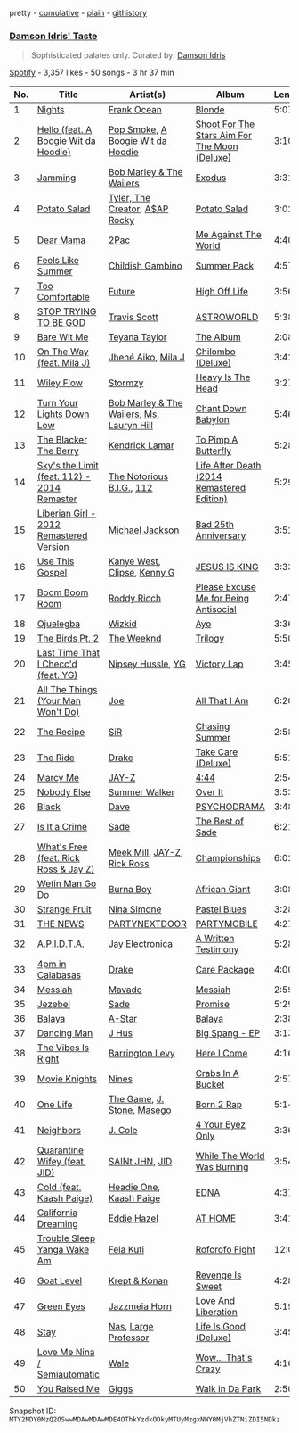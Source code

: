 pretty - [cumulative](/playlists/cumulative/37i9dQZF1DX77dtMX6jhiF.md) - [plain](/playlists/plain/37i9dQZF1DX77dtMX6jhiF) - [githistory](https://github.githistory.xyz/mackorone/spotify-playlist-archive/blob/main/playlists/plain/37i9dQZF1DX77dtMX6jhiF)

### [Damson Idris' Taste](https://open.spotify.com/playlist/37i9dQZF1DX77dtMX6jhiF)

> Sophisticated palates only\. Curated by: <a href="https://www.instagram.com/damsonidris/">Damson Idris</a>

[Spotify](https://open.spotify.com/user/spotify) - 3,357 likes - 50 songs - 3 hr 37 min

| No. | Title | Artist(s) | Album | Length |
|---|---|---|---|---|
| 1 | [Nights](https://open.spotify.com/track/7eqoqGkKwgOaWNNHx90uEZ) | [Frank Ocean](https://open.spotify.com/artist/2h93pZq0e7k5yf4dywlkpM) | [Blonde](https://open.spotify.com/album/3mH6qwIy9crq0I9YQbOuDf) | 5:07 |
| 2 | [Hello \(feat\. A Boogie Wit da Hoodie\)](https://open.spotify.com/track/2r6OAV3WsYtXuXjvJ1lIDi) | [Pop Smoke](https://open.spotify.com/artist/0eDvMgVFoNV3TpwtrVCoTj), [A Boogie Wit da Hoodie](https://open.spotify.com/artist/31W5EY0aAly4Qieq6OFu6I) | [Shoot For The Stars Aim For The Moon \(Deluxe\)](https://open.spotify.com/album/2MDU46hcBn3u94s46BOSdv) | 3:10 |
| 3 | [Jamming](https://open.spotify.com/track/5LyfiK6iXEIBNEtcaGKohl) | [Bob Marley & The Wailers](https://open.spotify.com/artist/2QsynagSdAqZj3U9HgDzjD) | [Exodus](https://open.spotify.com/album/2mBbV0Ad6B4ydHMZlzAY7S) | 3:31 |
| 4 | [Potato Salad](https://open.spotify.com/track/1jzIJcHCXneHw7ojC6LXiF) | [Tyler, The Creator](https://open.spotify.com/artist/4V8LLVI7PbaPR0K2TGSxFF), [A$AP Rocky](https://open.spotify.com/artist/13ubrt8QOOCPljQ2FL1Kca) | [Potato Salad](https://open.spotify.com/album/02KFVEA5tnY0YnypmWY1tz) | 3:02 |
| 5 | [Dear Mama](https://open.spotify.com/track/6tDxrq4FxEL2q15y37tXT9) | [2Pac](https://open.spotify.com/artist/1ZwdS5xdxEREPySFridCfh) | [Me Against The World](https://open.spotify.com/album/3OrucS4sHv6Bl9GS4rafEk) | 4:40 |
| 6 | [Feels Like Summer](https://open.spotify.com/track/7p4vHnYXkxlzvfePJVpcTr) | [Childish Gambino](https://open.spotify.com/artist/73sIBHcqh3Z3NyqHKZ7FOL) | [Summer Pack](https://open.spotify.com/album/15k99o4mZJ9mfpQGIOrZ45) | 4:57 |
| 7 | [Too Comfortable](https://open.spotify.com/track/0biVzpdI2z0vAxwfU9xuuA) | [Future](https://open.spotify.com/artist/1RyvyyTE3xzB2ZywiAwp0i) | [High Off Life](https://open.spotify.com/album/4bNPOFOzxGhF5jhfIK6lit) | 3:56 |
| 8 | [STOP TRYING TO BE GOD](https://open.spotify.com/track/1xYpVRspgaLxdJLOTQkTjg) | [Travis Scott](https://open.spotify.com/artist/0Y5tJX1MQlPlqiwlOH1tJY) | [ASTROWORLD](https://open.spotify.com/album/41GuZcammIkupMPKH2OJ6I) | 5:38 |
| 9 | [Bare Wit Me](https://open.spotify.com/track/5QvU2zJrEVw1gAVL4D4iLj) | [Teyana Taylor](https://open.spotify.com/artist/4ULO7IGI3M2bo0Ap7B9h8a) | [The Album](https://open.spotify.com/album/11QKDc8OK4rnD3uBs7wKmR) | 2:08 |
| 10 | [On The Way \(feat\. Mila J\)](https://open.spotify.com/track/423NhOTzoqgeaIJbrUzSoo) | [Jhené Aiko](https://open.spotify.com/artist/5ZS223C6JyBfXasXxrRqOk), [Mila J](https://open.spotify.com/artist/6cN9XwPMj9bWzJ32GC6V7v) | [Chilombo \(Deluxe\)](https://open.spotify.com/album/1JsySWOa2RchsBB2N4313v) | 3:42 |
| 11 | [Wiley Flow](https://open.spotify.com/track/5Rbj8akony3l0NNM5TjH1F) | [Stormzy](https://open.spotify.com/artist/2SrSdSvpminqmStGELCSNd) | [Heavy Is The Head](https://open.spotify.com/album/3y4AaloFccKNLQcZNS9L8c) | 3:27 |
| 12 | [Turn Your Lights Down Low](https://open.spotify.com/track/7I1fHMDNlHobS8SBUJAUDt) | [Bob Marley & The Wailers](https://open.spotify.com/artist/2QsynagSdAqZj3U9HgDzjD), [Ms\. Lauryn Hill](https://open.spotify.com/artist/2Mu5NfyYm8n5iTomuKAEHl) | [Chant Down Babylon](https://open.spotify.com/album/4hV6TxaUkzEi4wUN6Fd0s7) | 5:46 |
| 13 | [The Blacker The Berry](https://open.spotify.com/track/5Mtt6tZSZA9cXTHGSGpyh0) | [Kendrick Lamar](https://open.spotify.com/artist/2YZyLoL8N0Wb9xBt1NhZWg) | [To Pimp A Butterfly](https://open.spotify.com/album/7ycBtnsMtyVbbwTfJwRjSP) | 5:28 |
| 14 | [Sky's the Limit \(feat\. 112\) \- 2014 Remaster](https://open.spotify.com/track/0xdYzkbBBfTevSyOJqWUSX) | [The Notorious B.I.G.](https://open.spotify.com/artist/5me0Irg2ANcsgc93uaYrpb), [112](https://open.spotify.com/artist/7urq0VfqxEYEEiZUkebXT4) | [Life After Death \(2014 Remastered Edition\)](https://open.spotify.com/album/7dRdaGSxgcBdJnrOviQRuB) | 5:29 |
| 15 | [Liberian Girl \- 2012 Remastered Version](https://open.spotify.com/track/5OoRmdDfAiDztSwrhe7wuE) | [Michael Jackson](https://open.spotify.com/artist/3fMbdgg4jU18AjLCKBhRSm) | [Bad 25th Anniversary](https://open.spotify.com/album/24TAupSNVWSAHL0R7n71vm) | 3:52 |
| 16 | [Use This Gospel](https://open.spotify.com/track/0oPOuDmmkVp3h6puekhs6P) | [Kanye West](https://open.spotify.com/artist/5K4W6rqBFWDnAN6FQUkS6x), [Clipse](https://open.spotify.com/artist/2J257euzcjnDLipsyJH3F2), [Kenny G](https://open.spotify.com/artist/6I3M904Y9IwgDjrQ9pANiB) | [JESUS IS KING](https://open.spotify.com/album/0FgZKfoU2Br5sHOfvZKTI9) | 3:33 |
| 17 | [Boom Boom Room](https://open.spotify.com/track/3aBL75wBGHJnskegE9jyhb) | [Roddy Ricch](https://open.spotify.com/artist/757aE44tKEUQEqRuT6GnEB) | [Please Excuse Me for Being Antisocial](https://open.spotify.com/album/52u4anZbHd6UInnmHRFzba) | 2:47 |
| 18 | [Ojuelegba](https://open.spotify.com/track/1AtBzcUzKLh4BGwXhFA9K6) | [Wizkid](https://open.spotify.com/artist/3tVQdUvClmAT7URs9V3rsp) | [Ayo](https://open.spotify.com/album/3K4CaKaEcLuJkJZ3lATzrq) | 3:36 |
| 19 | [The Birds Pt\. 2](https://open.spotify.com/track/51LmI5GE3tHKISLNZMjDPC) | [The Weeknd](https://open.spotify.com/artist/1Xyo4u8uXC1ZmMpatF05PJ) | [Trilogy](https://open.spotify.com/album/5EbpxRwbbpCJUepbqVTZ1U) | 5:50 |
| 20 | [Last Time That I Checc'd \(feat\. YG\)](https://open.spotify.com/track/39xWBHPM4E9MwzEy5gbM7p) | [Nipsey Hussle](https://open.spotify.com/artist/0EeQBlQJFiAfJeVN2vT9s0), [YG](https://open.spotify.com/artist/0A0FS04o6zMoto8OKPsDwY) | [Victory Lap](https://open.spotify.com/album/6rcbbhcm8Os7EiVRHP9Aef) | 3:45 |
| 21 | [All The Things \(Your Man Won't Do\)](https://open.spotify.com/track/3UGNdLrhhsK0SY9gNqe8TT) | [Joe](https://open.spotify.com/artist/3zTOe1BtyTkwNvYZOxXktX) | [All That I Am](https://open.spotify.com/album/7Kb0pU8LBYOoI6hoj7ajHJ) | 6:20 |
| 22 | [The Recipe](https://open.spotify.com/track/33fgHbTXA4hVRriK2W1khx) | [SiR](https://open.spotify.com/artist/3QTDHixorJelOLxoxcjqGx) | [Chasing Summer](https://open.spotify.com/album/5zUDvKAyEKkrhYLWJJWGPQ) | 2:58 |
| 23 | [The Ride](https://open.spotify.com/track/4xRxYWgAtL6pzRz94GlZlA) | [Drake](https://open.spotify.com/artist/3TVXtAsR1Inumwj472S9r4) | [Take Care \(Deluxe\)](https://open.spotify.com/album/6X1x82kppWZmDzlXXK3y3q) | 5:51 |
| 24 | [Marcy Me](https://open.spotify.com/track/5oynsOy80DnodTslgaj3cr) | [JAY\-Z](https://open.spotify.com/artist/3nFkdlSjzX9mRTtwJOzDYB) | [4:44](https://open.spotify.com/album/7GoZNNb7Yl74fpk8Z6I2cv) | 2:54 |
| 25 | [Nobody Else](https://open.spotify.com/track/6eipQrmTw1N3nUfgLlEa2R) | [Summer Walker](https://open.spotify.com/artist/57LYzLEk2LcFghVwuWbcuS) | [Over It](https://open.spotify.com/album/1qgJNWnPIeK9rx7hF8JCPK) | 3:53 |
| 26 | [Black](https://open.spotify.com/track/0J43IKwcofdlTQPjcbHxCM) | [Dave](https://open.spotify.com/artist/6Ip8FS7vWT1uKkJSweANQK) | [PSYCHODRAMA](https://open.spotify.com/album/4GrFuXwRmEBJec22p58fsD) | 3:48 |
| 27 | [Is It a Crime](https://open.spotify.com/track/1SvET7grrtsHT0CkyJjJcZ) | [Sade](https://open.spotify.com/artist/47zz7sob9NUcODy0BTDvKx) | [The Best of Sade](https://open.spotify.com/album/3uSWaQxJAdm5MWKQkQJNoK) | 6:21 |
| 28 | [What's Free \(feat\. Rick Ross & Jay Z\)](https://open.spotify.com/track/4iQ5gmTAzWfK8JyFC2LBox) | [Meek Mill](https://open.spotify.com/artist/20sxb77xiYeusSH8cVdatc), [JAY\-Z](https://open.spotify.com/artist/3nFkdlSjzX9mRTtwJOzDYB), [Rick Ross](https://open.spotify.com/artist/1sBkRIssrMs1AbVkOJbc7a) | [Championships](https://open.spotify.com/album/6UYZEYjpN1DYRW0kqFy9ZE) | 6:02 |
| 29 | [Wetin Man Go Do](https://open.spotify.com/track/2xXRKDCqZYmbbwwIUerigW) | [Burna Boy](https://open.spotify.com/artist/3wcj11K77LjEY1PkEazffa) | [African Giant](https://open.spotify.com/album/34vlTd4355ddD4q9pPsoqF) | 3:08 |
| 30 | [Strange Fruit](https://open.spotify.com/track/2eKwjJkBUaeaGq5GA1wTwc) | [Nina Simone](https://open.spotify.com/artist/7G1GBhoKtEPnP86X2PvEYO) | [Pastel Blues](https://open.spotify.com/album/31pd81sWDaK2pP3ok5892z) | 3:28 |
| 31 | [THE NEWS](https://open.spotify.com/track/4SINLKyKC7s6RAWKGB7mMt) | [PARTYNEXTDOOR](https://open.spotify.com/artist/2HPaUgqeutzr3jx5a9WyDV) | [PARTYMOBILE](https://open.spotify.com/album/3XlxfDJEXSDdMFWh1hsg16) | 4:27 |
| 32 | [A.P.I.D.T.A.](https://open.spotify.com/track/5wJC8qlivbwAx29bnTecSn) | [Jay Electronica](https://open.spotify.com/artist/0TkqXdyWLsssJH7okthMPQ) | [A Written Testimony](https://open.spotify.com/album/0ZJt4dCoI19u71k37E1nQu) | 5:28 |
| 33 | [4pm in Calabasas](https://open.spotify.com/track/6C9SwoZ5OrxcvkntgA5t8s) | [Drake](https://open.spotify.com/artist/3TVXtAsR1Inumwj472S9r4) | [Care Package](https://open.spotify.com/album/7dqpveMVcWgbzqYrOdkFTD) | 4:00 |
| 34 | [Messiah](https://open.spotify.com/track/5LZeYIkOIvhNTDPzQdIN56) | [Mavado](https://open.spotify.com/artist/0eezS9KmhdjGN436RdTIXu) | [Messiah](https://open.spotify.com/album/5HdrqQZiSy2VEnCvuxOiij) | 2:59 |
| 35 | [Jezebel](https://open.spotify.com/track/0mMyCFOqotvTPf8esrLM7K) | [Sade](https://open.spotify.com/artist/47zz7sob9NUcODy0BTDvKx) | [Promise](https://open.spotify.com/album/4wCvCNsMJJvyeX5mGO40ae) | 5:29 |
| 36 | [Balaya](https://open.spotify.com/track/69D5540LOMCTuTCtV14xn9) | [A\-Star](https://open.spotify.com/artist/1fPa3fXJDNiSCfF9U8uvaT) | [Balaya](https://open.spotify.com/album/4Gv8wCJJRqf0HvRRkQWa9c) | 2:38 |
| 37 | [Dancing Man](https://open.spotify.com/track/5zeREfNqh2ly52wCB6h3Ca) | [J Hus](https://open.spotify.com/artist/2a0uxJgbvvIRI4GX8pYfcr) | [Big Spang \- EP](https://open.spotify.com/album/7ccP54HOejyla6bAxCiWuc) | 3:13 |
| 38 | [The Vibes Is Right](https://open.spotify.com/track/6LWP6mzo3kJSZAQ3iUJij1) | [Barrington Levy](https://open.spotify.com/artist/5mMuiFhh7faS7qxnTLRA6u) | [Here I Come](https://open.spotify.com/album/4ZPHD6NhBlLyqhYcqf9OhK) | 4:16 |
| 39 | [Movie Knights](https://open.spotify.com/track/5E03l2EB3TAf2xIX7QK5Cc) | [Nines](https://open.spotify.com/artist/0tPKcpC8yXpfdWXFcN7Vwr) | [Crabs In A Bucket](https://open.spotify.com/album/6nGxZjUBZK40BydnxQkc15) | 2:57 |
| 40 | [One Life](https://open.spotify.com/track/4CUoTkHeYj5RYxWbH44EK0) | [The Game](https://open.spotify.com/artist/0NbfKEOTQCcwd6o7wSDOHI), [J\. Stone](https://open.spotify.com/artist/2YTVLcgqXXQbfORLE91aa3), [Masego](https://open.spotify.com/artist/3ycxRkcZ67ALN3GQJ57Vig) | [Born 2 Rap](https://open.spotify.com/album/5MDmKDe9kmJBsf8yYn8dUM) | 5:14 |
| 41 | [Neighbors](https://open.spotify.com/track/4eSn3WcTUYdM5dYnSf7v8K) | [J\. Cole](https://open.spotify.com/artist/6l3HvQ5sa6mXTsMTB19rO5) | [4 Your Eyez Only](https://open.spotify.com/album/3MNP6yEmCAFruLe7pAGKCu) | 3:36 |
| 42 | [Quarantine Wifey \(feat\. JID\)](https://open.spotify.com/track/6U2FHhnZNxZcgE1fTIgv3d) | [SAINt JHN](https://open.spotify.com/artist/0H39MdGGX6dbnnQPt6NQkZ), [JID](https://open.spotify.com/artist/6U3ybJ9UHNKEdsH7ktGBZ7) | [While The World Was Burning](https://open.spotify.com/album/1OmWlObj9gAwNnTNgxBUmz) | 3:54 |
| 43 | [Cold \(feat\. Kaash Paige\)](https://open.spotify.com/track/4KiGhqUwjvrJqVbiwsMwkV) | [Headie One](https://open.spotify.com/artist/6UCQYrcJ6wab6gnQ89OJFh), [Kaash Paige](https://open.spotify.com/artist/0f2YkMXwFNJNSX7MymevKE) | [EDNA](https://open.spotify.com/album/0fq4uzIIA44Bkw0fCQ5KAU) | 4:37 |
| 44 | [California Dreaming](https://open.spotify.com/track/2F7dvdHfSM5cZxrkkptddA) | [Eddie Hazel](https://open.spotify.com/artist/3JVF9a4IJrL7sTSdjXxIqJ) | [AT HOME](https://open.spotify.com/album/4v5hIeJhusFcKFXyRHRBoy) | 3:41 |
| 45 | [Trouble Sleep Yanga Wake Am](https://open.spotify.com/track/4fSGItb7Y1uOGfSoZDadhn) | [Fela Kuti](https://open.spotify.com/artist/5CG9X521RDFWCuAhlo6QoR) | [Roforofo Fight](https://open.spotify.com/album/6a3zPR8tCHNkDXUBwucoFq) | 12:06 |
| 46 | [Goat Level](https://open.spotify.com/track/7eNr4C0NWjNdA8K31s7QAc) | [Krept & Konan](https://open.spotify.com/artist/31lnFZEM6ysvjOx59VyxRE) | [Revenge Is Sweet](https://open.spotify.com/album/352aXyfcekSqY1ZvC0jrBe) | 4:28 |
| 47 | [Green Eyes](https://open.spotify.com/track/56B0uGixLoAvJCBj25wBfG) | [Jazzmeia Horn](https://open.spotify.com/artist/3sRX2AuJCF5rblkGm2wMSM) | [Love And Liberation](https://open.spotify.com/album/4DbWKlb4SOElI7DYEE5TIR) | 5:19 |
| 48 | [Stay](https://open.spotify.com/track/3xY4TcsCUR8q0J1NgL8QK3) | [Nas](https://open.spotify.com/artist/20qISvAhX20dpIbOOzGK3q), [Large Professor](https://open.spotify.com/artist/01nVIuD8YZsnFH6x6Cc9rX) | [Life Is Good \(Deluxe\)](https://open.spotify.com/album/5fwYiohuGFqJx34Z4s26jI) | 3:45 |
| 49 | [Love Me Nina / Semiautomatic](https://open.spotify.com/track/6kzkaR1UEKP0XjlK4jFgC7) | [Wale](https://open.spotify.com/artist/67nwj3Y5sZQLl72VNUHEYE) | [Wow..\. That's Crazy](https://open.spotify.com/album/0JRDNN0AuZZiwyrOWkNDXC) | 4:16 |
| 50 | [You Raised Me](https://open.spotify.com/track/7p9nphST7ntwp2oNGPm7JI) | [Giggs](https://open.spotify.com/artist/3S0tlB4fE7ChxI2pWz8Xip) | [Walk in Da Park](https://open.spotify.com/album/2UAWSIueBxqi7bXSoKxQ7v) | 2:50 |

Snapshot ID: `MTY2NDY0MzQ2OSwwMDAwMDAwMDE4OThkYzdkODkyMTUyMzgxNWY0MjVhZTNiZDI5NDkz`
